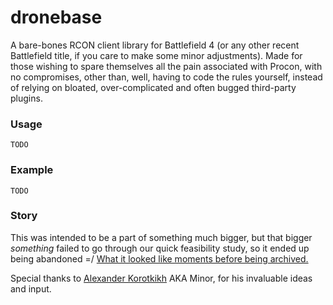 # dronebase

A bare-bones RCON client library for Battlefield 4 (or any other recent
Battlefield title, if you care to make some minor adjustments). Made for those
wishing to spare themselves all the pain associated with Procon, with no
compromises, other than, well, having to code the rules yourself, instead of
relying on bloated, over-complicated and often bugged third-party plugins.

### Usage

`TODO`

### Example

`TODO`

### Story

This was intended to be a part of something much bigger, but that bigger
*something* failed to go through our quick feasibility study, so it ended up
being abandoned =/ [What it looked like moments before being
archived.](http://i.imgur.com/PBDRH4m.png)

Special thanks to [Alexander Korotkikh](https://github.com/AKorotkikh) AKA
Minor, for his invaluable ideas and input.
